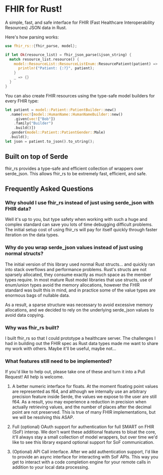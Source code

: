 # FHIR for Rust!

A simple, fast, and safe interface for FHIR (Fast Healthcare Interoperability Resources) JSON data in Rust.

Here's how parsing works:

```rust
use fhir_rs::{fhir_parse, model};

if let Ok(resource_list) = fhir_json_parse(&json_string) {
  match resource_list.resource() {
    model::ResourceList::ResourceListEnum::ResourcePatient(patient) => {
      println!("Patient: {:?}", patient);
    }
    _ => {}
  }
}
```

You can also create FHIR resources using the type-safe model builders for every FHIR type:

```rust
let patient = model::Patient::PatientBuilder::new()
  .name(vec![model::HumanName::HumanNameBuilder::new()
    .given(vec!["Bob"])
    .family("Builder")
    .build()])
  .gender(model::Patient::PatientGender::Male)
  .build();
let json = patient.to_json().to_string();
```

## Built on top of Serde

fhir_rs provides a type-safe and efficient collection of wrappers over serde_json. This allows fhir_rs to be extremely fast, efficient, and safe. 

## Frequently Asked Questions

### Why should I use fhir_rs instead of just using serde_json with FHIR data?

Well it's up to you, but type safety when working with such a huge and complex standard can save you lots of time debugging difficult problems. The initial setup cost of using fhir_rs will pay for itself quickly through faster iteration on the data types.

### Why do you wrap serde_json values instead of just using normal structs?

The initial version of this library used normal Rust structs... and quickly ran into stack overflows and performance problems. Rust's structs are not sparsely allocated, they consume exactly as much space as the member types require. In most mature Rust model libraries that use structs, use of enum/union types avoid the memory allocations, however the FHIR standard was built this in mind, and in practice some of the value types are enormous bags of nullable data.

As a result, a sparse structure was necessary to avoid excessive memory allocations, and we decided to rely on the underlying serde_json values to avoid data copying.

### Why was fhir_rs built?

I built fhir_rs so that I could prototype a healthcare server. The challenges I had in building out the FHIR spec as Rust data types made me want to share my work with others. Maybe it'll be useful, maybe not...

### What features still need to be implemented?

If you'd like to help out, please take one of these and turn it into a Pull Request! All help is welcome.

1. A better numeric interface for floats. At the moment floating point values are represented as f64, and although we internally use an arbitrary precision feature inside Serde, the values we expose to the user are still f64. As a result, you may experience a reduction in precision when actually retrieving values, and the number of places after the decimal point are not preserved. This is true of many FHIR implementations, but we will be resolving this ASAP.

2. Full (optional) OAuth support for authentication for full SMART on FHIR (SoF) interop. We don't want these additional features to bloat the core, it'll always stay a small collection of model wrappers, but over time we'd like to see this library expand optional support for SoF communication.

3. (Optional) API Call interface. After we add authentication support, I'd like to provide an async interface for interacting with SoF APIs. This way you get to interact with a code completion engine for your remote calls in addition to your local data processing.